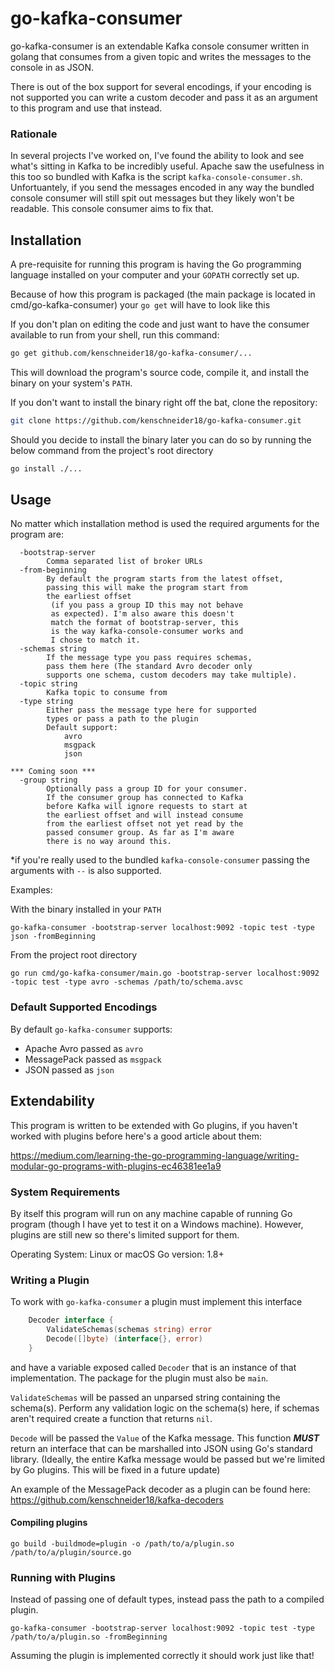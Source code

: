 # go-kafka-consumer

go-kafka-consumer is an extendable Kafka console consumer written in golang that consumes from a given topic and writes the messages to the console in as JSON.

There is out of the box support for several encodings, if your encoding is not supported you can write a custom decoder and pass it as an argument to this program and use that instead.

### Rationale
In several projects I've worked on, I've found the ability to look and see what's sitting in Kafka to be incredibly useful. Apache saw the usefulness in this too so bundled with Kafka is the script `kafka-console-consumer.sh`. Unfortuantely, if you send the messages encoded in any way the bundled console consumer will still spit out messages but they likely won't be readable. This console consumer aims to fix that.



## Installation
A pre-requisite for running this program is having the Go programming language installed on your computer and your `GOPATH` correctly set up.

Because of how this program is packaged (the main package is located in cmd/go-kafka-consumer) your `go get` will have to look like this

If you don't plan on editing the code and just want to have the consumer available to run from your shell, run this command:

```sh
go get github.com/kenschneider18/go-kafka-consumer/...
```

This will download the program's source code, compile it, and install the binary on your system's `PATH`.

If you don't want to install the binary right off the bat, clone the repository:

```sh
git clone https://github.com/kenschneider18/go-kafka-consumer.git
```

Should you decide to install the binary later you can do so by running the below command from the project's root directory

```sh
go install ./...
```

## Usage

No matter which installation method is used the required arguments for the program are:

```
  -bootstrap-server
  		Comma separated list of broker URLs
  -from-beginning
  		By default the program starts from the latest offset,
  		passing this will make the program start from
  		the earliest offset
  		 (if you pass a group ID this may not behave
  		 as expected). I'm also aware this doesn't
  		 match the format of bootstrap-server, this
  		 is the way kafka-console-consumer works and
  		 I chose to match it.
  -schemas string
    	If the message type you pass requires schemas,
    	pass them here (The standard Avro decoder only
    	supports one schema, custom decoders may take multiple).
  -topic string
    	Kafka topic to consume from
  -type string
    	Either pass the message type here for supported
    	types or pass a path to the plugin
    	Default support:
    		avro
    		msgpack
    		json
    	
*** Coming soon ***
  -group string
  		Optionally pass a group ID for your consumer.
  		If the consumer group has connected to Kafka
  		before Kafka will ignore requests to start at
  		the earliest offset and will instead consume
  		from the earliest offset not yet read by the
  		passed consumer group. As far as I'm aware
  		there is no way around this.
```

*if you're really used to the bundled `kafka-console-consumer` passing the arguments with `--` is also supported.

Examples:

With the binary installed in your `PATH`

```
go-kafka-consumer -bootstrap-server localhost:9092 -topic test -type json -fromBeginning
```

From the project root directory

```
go run cmd/go-kafka-consumer/main.go -bootstrap-server localhost:9092 -topic test -type avro -schemas /path/to/schema.avsc
```

### Default Supported Encodings

By default `go-kafka-consumer` supports:

- Apache Avro passed as `avro`
- MessagePack passed as `msgpack`
- JSON passed as `json`

## Extendability

This program is written to be extended with Go plugins, if you haven't worked with plugins before here's a good article about them:

https://medium.com/learning-the-go-programming-language/writing-modular-go-programs-with-plugins-ec46381ee1a9

### System Requirements

By itself this program will run on any machine capable of running Go program (though I have yet to test it on a Windows machine). However, plugins are still new so there's limited support for them.

Operating System: Linux or macOS
Go version: 1.8+

### Writing a Plugin

To work with `go-kafka-consumer` a plugin must implement this interface

```go
	Decoder interface {
		ValidateSchemas(schemas string) error
		Decode([]byte) (interface{}, error)
	}
```
and have a variable exposed called `Decoder` that is an instance of that implementation. The package for the plugin must also be `main`.

`ValidateSchemas` will be passed an unparsed string containing the schema(s). Perform any validation logic on the schema(s) here, if schemas aren't required create a function that returns `nil`.

`Decode` will be passed the `Value` of the Kafka message. This function ***MUST*** return an interface that can be marshalled into JSON using Go's standard library. (Ideally, the entire Kafka message would be passed but we're limited by Go plugins. This will be fixed in a future update)

An example of the MessagePack decoder as a plugin can be found here: https://github.com/kenschneider18/kafka-decoders

#### Compiling plugins

```
go build -buildmode=plugin -o /path/to/a/plugin.so /path/to/a/plugin/source.go
```

### Running with Plugins

Instead of passing one of default types, instead pass the path to a compiled plugin.

```
go-kafka-consumer -bootstrap-server localhost:9092 -topic test -type /path/to/a/plugin.so -fromBeginning
```

Assuming the plugin is implemented correctly it should work just like that!
